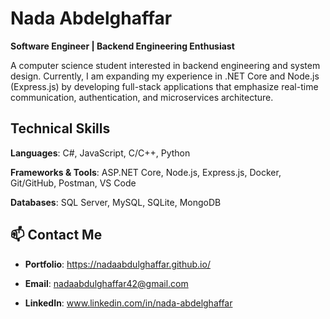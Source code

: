 # Nada Abdelghaffar
**Software Engineer | Backend Engineering Enthusiast**

A computer science student interested in backend engineering and system design. Currently, I am expanding my experience in .NET Core and Node.js (Express.js) by developing full-stack applications that emphasize real-time communication, authentication, and microservices architecture.

## Technical Skills

**Languages**: C#, JavaScript, C/C++, Python 

**Frameworks & Tools**: ASP.NET Core, Node.js, Express.js,  Docker, Git/GitHub, Postman, VS Code 

**Databases**: SQL Server, MySQL, SQLite, MongoDB

## 📫 Contact Me

+ **Portfolio**: https://nadaabdulghaffar.github.io/

+ **Email**: nadaabdulghaffar42@gmail.com

+ **LinkedIn**: www.linkedin.com/in/nada-abdelghaffar
<!--
**nadaabdulghaffar/nadaabdulghaffar** is a ✨ _special_ ✨ repository because its `README.md` (this file) appears on your GitHub profile.

Here are some ideas to get you started:

- 🔭 I’m currently working on ...
- 🌱 I’m currently learning ...
- 👯 I’m looking to collaborate on ...
- 🤔 I’m looking for help with ...
- 💬 Ask me about ...
- 📫 How to reach me: ...
- 😄 Pronouns: ...
- ⚡ Fun fact: ...
-->
